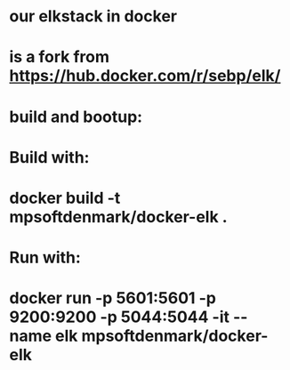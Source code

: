 # our elkstack in docker
# is a fork from https://hub.docker.com/r/sebp/elk/

# build and bootup:
# Build with:
# docker build -t mpsoftdenmark/docker-elk .

# Run with:
# docker run -p 5601:5601 -p 9200:9200 -p 5044:5044 -it --name elk mpsoftdenmark/docker-elk
